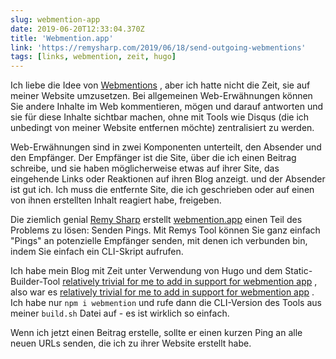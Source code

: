 ```yaml
---
slug: webmention-app
date: 2019-06-20T12:33:04.370Z
title: 'Webmention.app'
link: 'https://remysharp.com/2019/06/18/send-outgoing-webmentions'
tags: [links, webmention, zeit, hugo]
---
```

Ich liebe die Idee von [Webmentions](https://www.w3.org/TR/webmention/) , aber ich hatte nicht die Zeit, sie auf meiner Website umzusetzen. Bei allgemeinen Web-Erwähnungen können Sie andere Inhalte im Web kommentieren, mögen und darauf antworten und sie für diese Inhalte sichtbar machen, ohne mit Tools wie Disqus (die ich unbedingt von meiner Website entfernen möchte) zentralisiert zu werden.

Web-Erwähnungen sind in zwei Komponenten unterteilt, den Absender und den Empfänger. Der Empfänger ist die Site, über die ich einen Beitrag schreibe, und sie haben möglicherweise etwas auf ihrer Site, das eingehende Links oder Reaktionen auf ihren Blog anzeigt. und der Absender ist gut ich. Ich muss die entfernte Site, die ich geschrieben oder auf einen von ihnen erstellten Inhalt reagiert habe, freigeben.

Die ziemlich genial [Remy Sharp](https://remysharp.com) erstellt [webmention.app](https://webmention.app/) einen Teil des Problems zu lösen: Senden Pings. Mit Remys Tool können Sie ganz einfach &quot;Pings&quot; an potenzielle Empfänger senden, mit denen ich verbunden bin, indem Sie einfach ein CLI-Skript aufrufen.

Ich habe mein Blog mit Zeit unter Verwendung von Hugo und dem Static-Builder-Tool [relatively trivial for me to add in support for webmention app](https://github.com/PaulKinlan/paul.kinlan.me/commit/541cf5db0b48b1eb75bedfa326406f887e57e1a9) , also war es [relatively trivial for me to add in support for webmention app](https://github.com/PaulKinlan/paul.kinlan.me/commit/541cf5db0b48b1eb75bedfa326406f887e57e1a9) . Ich habe nur `npm i webmention` und rufe dann die CLI-Version des Tools aus meiner `build.sh` Datei auf - es ist wirklich so einfach.

Wenn ich jetzt einen Beitrag erstelle, sollte er einen kurzen Ping an alle neuen URLs senden, die ich zu ihrer Website erstellt habe.

